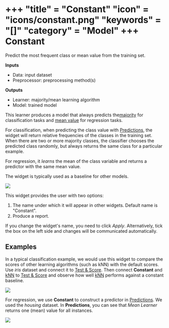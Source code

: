 +++
"title" = "Constant"
"icon" = "icons/constant.png"
"keywords" = "[]"
"category" = "Model"
+++
Constant
========

Predict the most frequent class or mean value from the training set.

**Inputs**

- Data: input dataset
- Preprocessor: preprocessing method(s)

**Outputs**

- Learner: majority/mean learning algorithm
- Model: trained model

This learner produces a model that always predicts the[majority](https://en.wikipedia.org/wiki/Predictive_modelling#Majority_classifier) for classification tasks and [mean value](https://en.wikipedia.org/wiki/Mean) for regression tasks.

For classification, when predicting the class value with [Predictions](../evaluation/predictions.md), the widget will return relative frequencies of the classes in the training set. When there are two or more majority classes, the classifier chooses the predicted class randomly, but always returns the same class for a particular example.

For regression, it *learns* the mean of the class variable and returns a predictor with the same mean value.

The widget is typically used as a baseline for other models.

![](/images/Constant-stamped.png)

This widget provides the user with two options:

1. The name under which it will appear in other widgets. Default name is "Constant".
2. Produce a report.

If you change the widget's name, you need to click *Apply*. Alternatively, tick the box on the left side and changes will be communicated automatically.

Examples
--------

In a typical classification example, we would use this widget to compare the scores of other learning algorithms (such as kNN) with the default scores. Use *iris* dataset and connect it to [Test & Score](../evaluation/testandscore.md). Then connect **Constant** and [kNN](../model/knn.md) to [Test & Score](../evaluation/testandscore.md) and observe how well [kNN](../model/knn.md) performs against a constant baseline.

![](/images/Constant-classification.png)

For regression, we use **Constant** to construct a predictor in [Predictions](../evaluation/predictions.md). We used the *housing* dataset. In **Predictions**, you can see that *Mean Learner* returns one (mean) value for all instances.

![](/images/Constant-regression.png)
